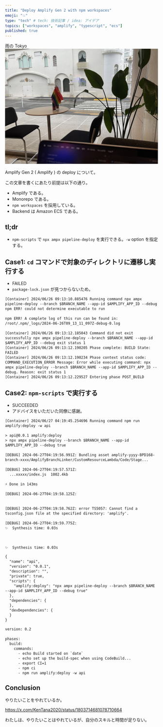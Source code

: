 ```yaml
---
title: "Deploy Amplify Gen 2 with npm workspaces"
emoji: "💥"
type: "tech" # tech: 技術記事 / idea: アイデア
topics: ["workspaces", "amplify", "typescript", "ecs"]
published: true
---
```

雨の Tokyo
![Alt text](/images/0dfb766a609931-a.jpg)

Amplify Gen 2 ( Amplify ) の deploy について。

この文章を書くにあたり前提は以下の通り。
- Amplify である。
- Monorepo である。
- `npm workspaces` を採用している。
- Backend は Amazon ECS である。

## tl;dr
- `npm-scripts` で `npx ampx pipeline-deploy` を実行できる。`-w` option を指定する。

## Case1: `cd` コマンドで対象のディレクトリに遷移し実行する
- FAILED
- `package-lock.json` が見つからないため。
```bash: CodeBuild
[Container] 2024/06/26 09:13:10.885476 Running command npx ampx pipeline-deploy --branch $BRANCH_NAME --app-id $AMPLIFY_APP_ID --debug
npm ERR! could not determine executable to run

npm ERR! A complete log of this run can be found in: /root/.npm/_logs/2024-06-26T09_13_11_097Z-debug-0.log

[Container] 2024/06/26 09:13:12.185043 Command did not exit successfully npx ampx pipeline-deploy --branch $BRANCH_NAME --app-id $AMPLIFY_APP_ID --debug exit status 1
[Container] 2024/06/26 09:13:12.190205 Phase complete: BUILD State: FAILED
[Container] 2024/06/26 09:13:12.190234 Phase context status code: COMMAND_EXECUTION_ERROR Message: Error while executing command: npx ampx pipeline-deploy --branch $BRANCH_NAME --app-id $AMPLIFY_APP_ID --debug. Reason: exit status 1
[Container] 2024/06/26 09:13:12.229527 Entering phase POST_BUILD
```

## Case2: `npm-scripts` で実行する
- SUCCEEDED
- アドバイスをいただいた同僚に感謝。
```bash: CodeBuild
[Container] 2024/06/27 04:19:45.254696 Running command npm run amplify:deploy -w api

> api@0.0.1 amplify:deploy
> npx ampx pipeline-deploy --branch $BRANCH_NAME --app-id $AMPLIFY_APP_ID --debug true

[DEBUG] 2024-06-27T04:19:56.991Z: Bundling asset amplify-yyyy-BPD168-branch-xxxx/AmplifyBranchLinker/CustomResourceLambda/Code/Stage...

[DEBUG] 2024-06-27T04:19:57.571Z: 
  ...xxxxx/index.js  1002.4kb

⚡ Done in 143ms

[DEBUG] 2024-06-27T04:19:58.125Z: 


[DEBUG] 2024-06-27T04:19:58.762Z: error TS5057: Cannot find a tsconfig.json file at the specified directory: 'amplify'.

[DEBUG] 2024-06-27T04:19:59.775Z: 
✨  Synthesis time: 0.03s



✨  Synthesis time: 0.03s
```

```json: api/package.json
{
  "name": "api",
  "version": "0.0.1",
  "description": "",
  "private": true,
  "scripts": {
    "amplify:deploy": "npx ampx pipeline-deploy --branch $BRANCH_NAME --app-id $AMPLIFY_APP_ID --debug true"
  },
  "dependencies": {
  },
  "devDependencies": {
  }
}
```

```yml: buildspec.yml
version: 0.2

phases:
  build:
    commands:
      - echo Build started on `date`
      - echo set up the build-spec when using CodeBuild...
      - export CI=1
      - npm ci
      - npm run amplify:deploy -w api
```

## Conclusion
やりたいことをやれているか。

https://x.com/KenTana2020/status/1803714681078710664

わたしは、やりたいことはやれているが、自分のスキルと時間が足りない。
